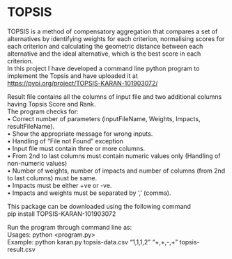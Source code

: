# TOPSIS
TOPSIS is a method of compensatory aggregation that compares a set of alternatives by identifying weights for each criterion, normalising scores for each criterion and calculating the geometric distance between each alternative and the ideal alternative, which is the best score in each criterion.<br />
In this project I have developed a command line python program to implement the Topsis and have uploaded it at https://pypi.org/project/TOPSIS-KARAN-101903072/  <br />

Result file contains all the columns of input file and two additional columns having Topsis Score and Rank.<br />
 The program checks for:<br />
• Correct number of parameters (inputFileName, Weights, Impacts, resultFileName).<br />
• Show the appropriate message for wrong inputs.<br />
• Handling of “File not Found” exception<br />
• Input file must contain three or more columns.<br />
• From 2nd to last columns must contain numeric values only (Handling of non-numeric values)<br />
• Number of weights, number of impacts and number of columns (from 2nd to last columns) must be same.<br />
• Impacts must be either +ve or -ve.<br />
• Impacts and weights must be separated by ‘,’ (comma).<br />


This package can be downloaded using the following command <br />
pip install TOPSIS-KARAN-101903072  <br />

Run the program through command line as: <br />
Usages: python <program.py> <InputDataFile> <Weights> <Impacts> <ResultFileName> <br />
Example: python karan.py topsis-data.csv “1,1,1,2” “+,+,-,+” topsis-result.csv<br />
